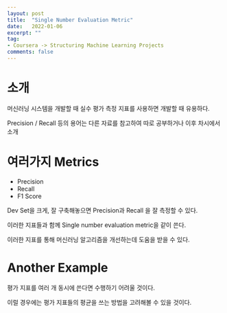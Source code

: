 ```yaml
---
layout: post
title:  "Single Number Evaluation Metric"
date:   2022-01-06
excerpt: ""
tag:
- Coursera -> Structuring Machine Learning Projects
comments: false
---
```






# 소개

머신러닝 시스템을 개발할 때 실수 평가 측정 지표를 사용하면 개발할 때 유용하다.

Precision / Recall  등의 용어는 다른 자료를 참고하여 따로 공부하거나 이후 차시에서 소개



# 여러가지 Metrics

* Precision
* Recall
* F1 Score



Dev Set을 크게, 잘 구축해놓으면 Precision과 Recall 을 잘 측정할 수 있다.

이러한 지표들과 함께 Single number evaluation metric을 같이 쓴다.

이러한 지표를 통해 머신러닝 알고리즘을 개선하는데 도움을 받을 수 있다.



# Another Example

평가 지표를 여러 개 동시에 쓴다면 수행하기 어려울 것이다.

이럴 경우에는 평가 지표들의 평균을 쓰는 방법을 고려해볼 수 있을 것이다.



